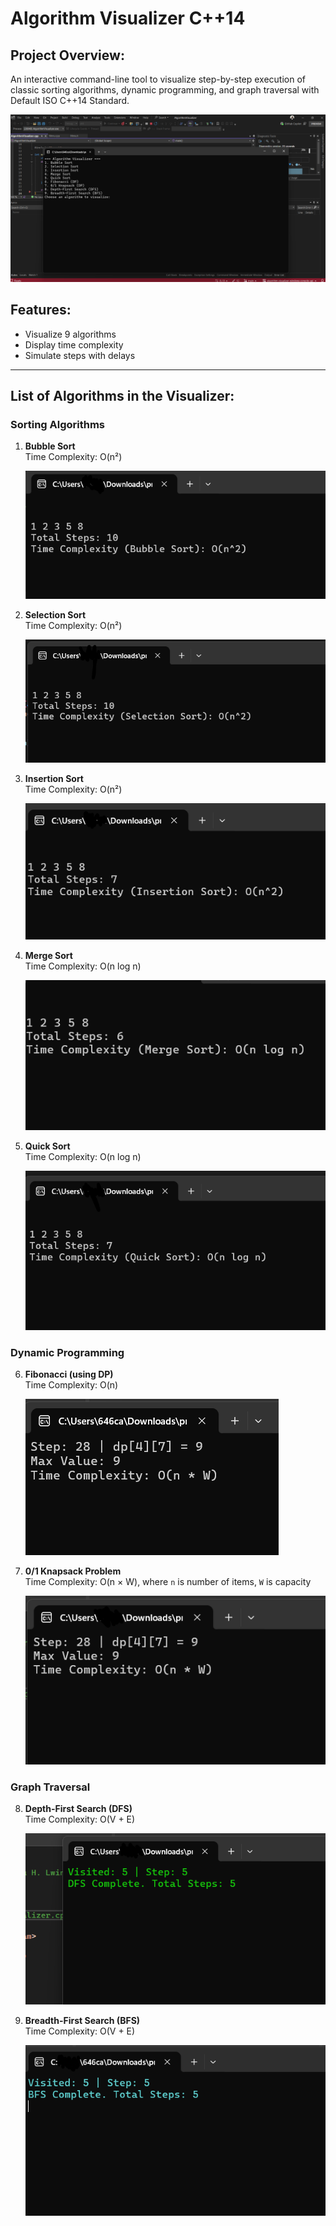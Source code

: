 # **Algorithm Visualizer C++14**

## Project Overview:

An interactive command-line tool to visualize step-by-step execution of classic sorting algorithms, dynamic programming, and graph traversal with Default ISO C++14 Standard. 

![](ProjectScreenshots/project-ss.png)

## Features:

* Visualize 9 algorithms
* Display time complexity
* Simulate steps with delays

---

## List of Algorithms in the Visualizer:

### **Sorting Algorithms**

1. **Bubble Sort**  
   Time Complexity: O(n²)  

   ![Bubble Sort Visualization](ProjectScreenshots/bs.png)

2. **Selection Sort**  
   Time Complexity: O(n²)  

   ![Selection Sort Visualization](ProjectScreenshots/ss.png)

3. **Insertion Sort**  
   Time Complexity: O(n²)  

   ![Insertion Sort Visualization](ProjectScreenshots/is.png)

4. **Merge Sort**  
   Time Complexity: O(n log n)  

   ![Merge Sort Visualization](ProjectScreenshots/ms.png)

5. **Quick Sort**  
   Time Complexity: O(n log n)  

   ![Quick Sort Visualization](ProjectScreenshots/qs.png)

### **Dynamic Programming**

6. **Fibonacci (using DP)**  
   Time Complexity: O(n)  

   ![Fibonacci DP Visualization](ProjectScreenshots/fib.png)

7. **0/1 Knapsack Problem**  
   Time Complexity: O(n × W), where `n` is number of items, `W` is capacity  

   ![Knapsack Visualization](ProjectScreenshots/ks.png)

### **Graph Traversal**

8. **Depth-First Search (DFS)**  
   Time Complexity: O(V + E)  

   ![DFS Visualization](ProjectScreenshots/dfs.png)

9. **Breadth-First Search (BFS)**  
   Time Complexity: O(V + E)  

   ![BFS Visualization](ProjectScreenshots/bfs.png)